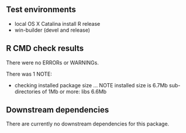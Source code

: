 ## Test environments
* local OS X Catalina install R release
* win-builder (devel and release)

## R CMD check results
There were no ERRORs or WARNINGs. 

There was 1 NOTE:  
    
* checking installed package size ... NOTE
  installed size is  6.7Mb
  sub-directories of 1Mb or more:
    libs   6.6Mb

## Downstream dependencies
There are currently no downstream dependencies for this package. 
